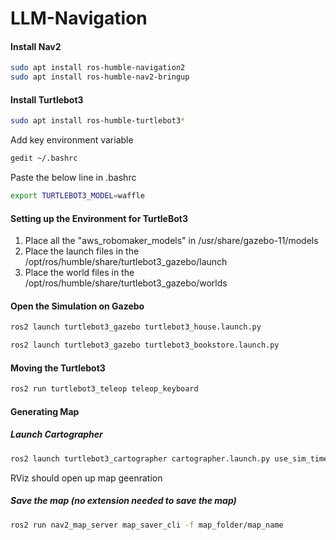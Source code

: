 # LLM-Navigation

#### Install Nav2
```bash
sudo apt install ros-humble-navigation2
sudo apt install ros-humble-nav2-bringup
```
#### Install Turtlebot3
```bash
sudo apt install ros-humble-turtlebot3*
```
Add key environment variable
```bash
gedit ~/.bashrc
```
Paste the below line in .bashrc
```bash
export TURTLEBOT3_MODEL=waffle
```

#### Setting up the Environment for TurtleBot3

1) Place all the "aws_robomaker_models" in /usr/share/gazebo-11/models
2) Place the launch files in the /opt/ros/humble/share/turtlebot3_gazebo/launch
3) Place the world files in the /opt/ros/humble/share/turtlebot3_gazebo/worlds

#### Open the Simulation on Gazebo
```bash
ros2 launch turtlebot3_gazebo turtlebot3_house.launch.py
```

```bash
ros2 launch turtlebot3_gazebo turtlebot3_bookstore.launch.py
```

#### Moving the Turtlebot3
```bash
ros2 run turtlebot3_teleop teleop_keyboard
```

#### Generating Map
##### Launch Cartographer
```bash
ros2 launch turtlebot3_cartographer cartographer.launch.py use_sim_time:=True
```
RViz should open up map geenration
##### Save the map (no extension needed to save the map)
```bash
ros2 run nav2_map_server map_saver_cli -f map_folder/map_name
```






